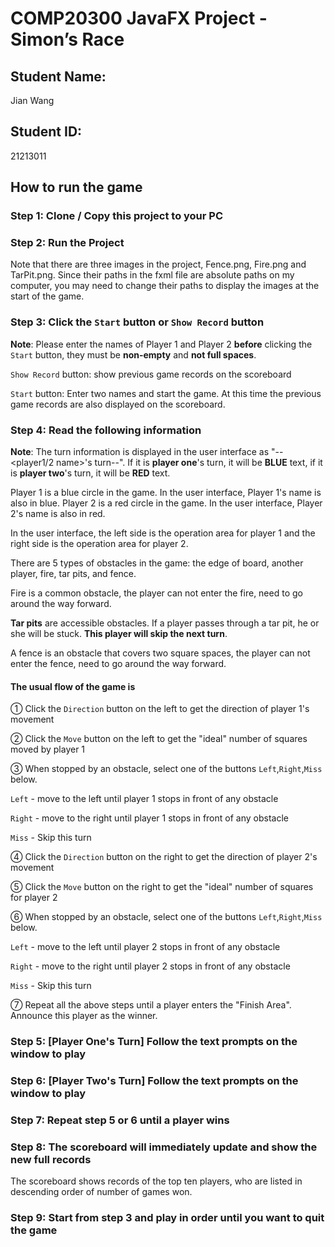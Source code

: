 # COMP20300 JavaFX Project - Simon’s Race

## Student Name: 

Jian Wang

## Student ID: 

21213011

## How to run the game

### Step 1: Clone / Copy this project to your PC

### Step 2: Run the Project

Note that there are three images in the project, Fence.png, Fire.png and TarPit.png. Since their paths in the fxml file are absolute paths on my computer, you may need to change their paths to display the images at the start of the game.

### Step 3: Click the `Start` button or `Show Record` button

**Note**: Please enter the names of Player 1 and Player 2 **before** clicking the `Start` button, they must be **non-empty** and **not full spaces**.

`Show Record` button: show previous game records on the scoreboard

`Start` button: Enter two names and start the game. At this time the previous game records are also displayed on the scoreboard.

### Step 4: Read the following information

**Note**: The turn information is displayed in the user interface as "--<player1/2 name>'s turn--". If it is **player one**'s turn, it will be **BLUE** text, if it is **player two**'s turn, it will be **RED** text.

Player 1 is a blue circle in the game. In the user interface, Player 1's name is also in blue. Player 2 is a red circle in the game. In the user interface, Player 2's name is also in red.

In the user interface, the left side is the operation area for player 1 and the right side is the operation area for player 2.

There are 5 types of obstacles in the game: the edge of board, another player, fire, tar pits, and fence.

Fire is a common obstacle, the player can not enter the fire, need to go around the way forward. 

**Tar pits** are accessible obstacles. If a player passes through a tar pit, he or she will be stuck. **This player will skip the next turn**.

A fence is an obstacle that covers two square spaces, the player can not enter the fence, need to go around the way forward.

#### The usual flow of the game is
① Click the `Direction` button on the left to get the direction of player 1's movement

② Click the `Move` button on the left to get the "ideal" number of squares moved by player 1

③ When stopped by an obstacle, select one of the buttons `Left`,`Right`,`Miss` below.

`Left` - move to the left until player 1 stops in front of any obstacle

`Right` - move to the right until player 1 stops in front of any obstacle

`Miss` - Skip this turn

④ Click the `Direction` button on the right to get the direction of player 2's movement

⑤ Click the `Move` button on the right to get the "ideal" number of squares for player 2

⑥ When stopped by an obstacle, select one of the buttons `Left`,`Right`,`Miss` below.

`Left` - move to the left until player 2 stops in front of any obstacle

`Right` - move to the right until player 2 stops in front of any obstacle

`Miss` - Skip this turn

⑦ Repeat all the above steps until a player enters the "Finish Area". Announce this player as the winner.

### Step 5: [Player One's Turn] Follow the text prompts on the window to play

### Step 6: [Player Two's Turn] Follow the text prompts on the window to play

### Step 7: Repeat step 5 or 6 until a player wins

### Step 8: The scoreboard will immediately update and show the new full records

The scoreboard shows records of the top ten players, who are listed in descending order of number of games won.

### Step 9: Start from step 3 and play in order until you want to quit the game
